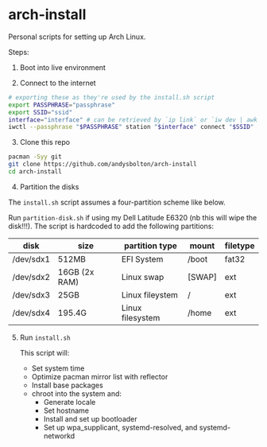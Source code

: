 # arch-install

Personal scripts for setting up Arch Linux.

Steps:

1. Boot into live environment

2. Connect to the internet

```bash
# exporting these as they're used by the install.sh script
export PASSPHRASE="passphrase"
export SSID="ssid"
interface="interface" # can be retrieved by `ip link` or `iw dev | awk '$1=="Interface"{print $2}'`
iwctl --passphrase "$PASSPHRASE" station "$interface" connect "$SSID"
```

3. Clone this repo

```bash
pacman -Syy git
git clone https://github.com/andysbolton/arch-install
cd arch-install
```

4. Partition the disks

The `install.sh` script assumes a four-partition scheme like below.

Run `partition-disk.sh` if using my Dell Latitude E6320 (nb this will wipe the disk!!!). The script is hardcoded to add the following partitions:

| disk      | size          | partition type   | mount  | filetype |
| --------- | ------------- | ---------------- | ------ | -------- |
| /dev/sdx1 | 512MB         | EFI System       | /boot  | fat32    |
| /dev/sdx2 | 16GB (2x RAM) | Linux swap       | [SWAP] | ext      |
| /dev/sdx3 | 25GB          | Linux fileystem  | /      | ext      |
| /dev/sdx4 | 195.4G        | Linux filesystem | /home  | ext      |

5. Run `install.sh`

   This script will:

   - Set system time
   - Optimize pacman mirror list with reflector
   - Install base packages
   - chroot into the system and:
     - Generate locale
     - Set hostname
     - Install and set up bootloader
     - Set up wpa_supplicant, systemd-resolved, and systemd-networkd
